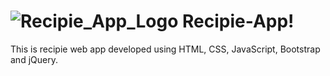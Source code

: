 # ![Recipie_App_Logo](https://user-images.githubusercontent.com/107380156/235964486-90d03886-b31f-4dbf-9da3-07086e5a7c24.png) Recipie-App!
This is recipie web app developed using HTML, CSS, JavaScript, Bootstrap and jQuery.

